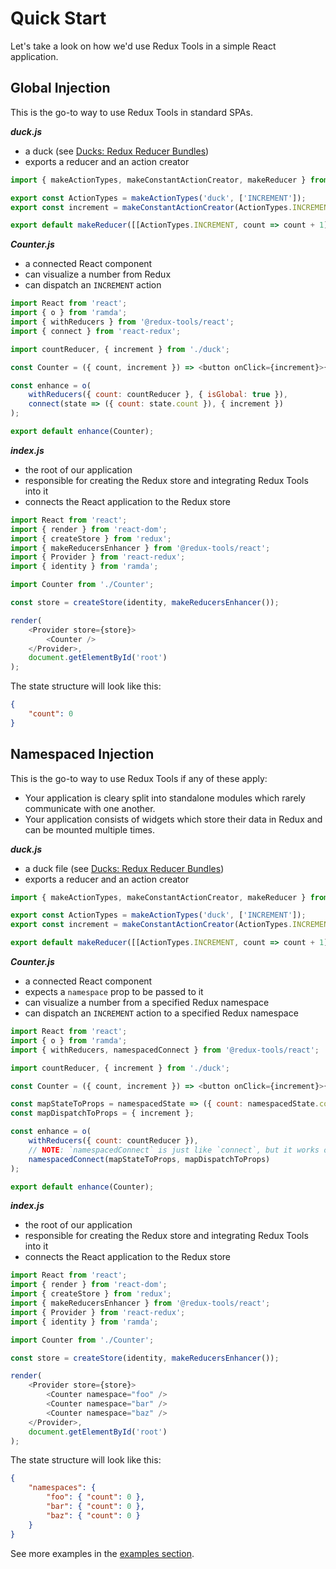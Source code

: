 # Quick Start

Let's take a look on how we'd use Redux Tools in a simple React application.

## Global Injection

This is the go-to way to use Redux Tools in standard SPAs.

_**duck.js**_

- a duck (see [Ducks: Redux Reducer Bundles](https://github.com/erikras/ducks-modular-redux))
- exports a reducer and an action creator

```js
import { makeActionTypes, makeConstantActionCreator, makeReducer } from '@redux-tools/react';

export const ActionTypes = makeActionTypes('duck', ['INCREMENT']);
export const increment = makeConstantActionCreator(ActionTypes.INCREMENT);

export default makeReducer([[ActionTypes.INCREMENT, count => count + 1]], 0);
```

_**Counter.js**_

- a connected React component
- can visualize a number from Redux
- can dispatch an `INCREMENT` action

```js
import React from 'react';
import { o } from 'ramda';
import { withReducers } from '@redux-tools/react';
import { connect } from 'react-redux';

import countReducer, { increment } from './duck';

const Counter = ({ count, increment }) => <button onClick={increment}>{count}</button>;

const enhance = o(
	withReducers({ count: countReducer }, { isGlobal: true }),
	connect(state => ({ count: state.count }), { increment })
);

export default enhance(Counter);
```

_**index.js**_

- the root of our application
- responsible for creating the Redux store and integrating Redux Tools into it
- connects the React application to the Redux store

```js
import React from 'react';
import { render } from 'react-dom';
import { createStore } from 'redux';
import { makeReducersEnhancer } from '@redux-tools/react';
import { Provider } from 'react-redux';
import { identity } from 'ramda';

import Counter from './Counter';

const store = createStore(identity, makeReducersEnhancer());

render(
	<Provider store={store}>
		<Counter />
	</Provider>,
	document.getElementById('root')
);
```

The state structure will look like this:

```json
{
	"count": 0
}
```

## Namespaced Injection

This is the go-to way to use Redux Tools if any of these apply:

- Your application is cleary split into standalone modules which rarely communicate with one another.
- Your application consists of widgets which store their data in Redux and can be mounted multiple times.

_**duck.js**_

- a duck file (see [Ducks: Redux Reducer Bundles](https://github.com/erikras/ducks-modular-redux))
- exports a reducer and an action creator

```js
import { makeActionTypes, makeConstantActionCreator, makeReducer } from '@redux-tools/react';

export const ActionTypes = makeActionTypes('duck', ['INCREMENT']);
export const increment = makeConstantActionCreator(ActionTypes.INCREMENT);

export default makeReducer([[ActionTypes.INCREMENT, count => count + 1]], 0);
```

_**Counter.js**_

- a connected React component
- expects a `namespace` prop to be passed to it
- can visualize a number from a specified Redux namespace
- can dispatch an `INCREMENT` action to a specified Redux namespace

```js
import React from 'react';
import { o } from 'ramda';
import { withReducers, namespacedConnect } from '@redux-tools/react';

import countReducer, { increment } from './duck';

const Counter = ({ count, increment }) => <button onClick={increment}>{count}</button>;

const mapStateToProps = namespacedState => ({ count: namespacedState.count });
const mapDispatchToProps = { increment };

const enhance = o(
	withReducers({ count: countReducer }),
	// NOTE: `namespacedConnect` is just like `connect`, but it works over namespaces
	namespacedConnect(mapStateToProps, mapDispatchToProps)
);

export default enhance(Counter);
```

_**index.js**_

- the root of our application
- responsible for creating the Redux store and integrating Redux Tools into it
- connects the React application to the Redux store

```js
import React from 'react';
import { render } from 'react-dom';
import { createStore } from 'redux';
import { makeReducersEnhancer } from '@redux-tools/react';
import { Provider } from 'react-redux';
import { identity } from 'ramda';

import Counter from './Counter';

const store = createStore(identity, makeReducersEnhancer());

render(
	<Provider store={store}>
		<Counter namespace="foo" />
		<Counter namespace="bar" />
		<Counter namespace="baz" />
	</Provider>,
	document.getElementById('root')
);
```

The state structure will look like this:

```json
{
	"namespaces": {
		"foo": { "count": 0 },
		"bar": { "count": 0 },
		"baz": { "count": 0 }
	}
}
```

See more examples in the [examples section](/getting-started/examples).
